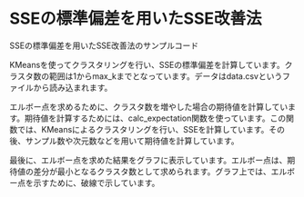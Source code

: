 # SSEの標準偏差を用いたSSE改善法

SSEの標準偏差を用いたSSE改善法のサンプルコード

KMeansを使ってクラスタリングを行い、SSEの標準偏差を計算しています。クラスタ数の範囲は1からmax_kまでとなっています。データはdata.csvというファイルから読み込まれます。

エルボー点を求めるために、クラスタ数を増やした場合の期待値を計算しています。期待値を計算するためには、calc_expectation関数を使っています。この関数では、KMeansによるクラスタリングを行い、SSEを計算しています。その後、サンプル数や次元数などを用いて期待値を計算しています。

最後に、エルボー点を求めた結果をグラフに表示しています。エルボー点は、期待値の差分が最小となるクラスタ数として求められます。グラフ上では、エルボー点を示すために、破線で示しています。


